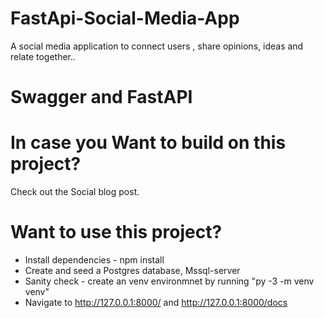 # FastApi-Social-Media-App
A social media application to connect users , share opinions, ideas and relate together..

# Swagger and FastAPI
# In case you Want to build on this project?
   Check out the Social blog post.

# Want to use this project? 
   * Install dependencies - npm install
   * Create and seed a Postgres database, Mssql-server
   * Sanity check - create an venv environmnet by running "py -3 -m  venv venv"
   * Navigate to http://127.0.0.1:8000/ and http://127.0.0.1:8000/docs
